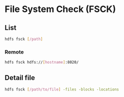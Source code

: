 # File System Check (FSCK)

## List

```sh
hdfs fsck [/path]
```

### Remote

```sh
hdfs fsck hdfs://[hostname]:8020/
```

## Detail file

```sh
hdfs fsck [/path/to/file] -files -blocks -locations
```
